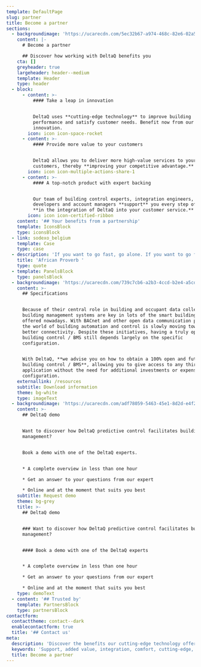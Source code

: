 ```yaml
---
template: DefaultPage
slug: partner
title: Become a partner
sections:
  - backgroundimage: 'https://ucarecdn.com/5ec32b67-a974-468c-82e6-02a588ddce8e/'
    content: |-
      # Become a partner

      ## Discover how working with DeltaQ benefits you
    cta: []
    greyheader: true
    largeheader: header--medium
    template: Header
    type: header
  - block:
      - content: >-
          #### Take a leap in innovation


          DeltaQ uses **cutting-edge technology** to improve building
          performance and satisfy customer needs. Benefit now from our constant
          innovation.
        icon: icon icon-space-rocket
      - content: >-
          #### Provide more value to your customers


          DeltaQ allows you to deliver more high-value services to your
          customers, thereby **improving your competitive advantage.**
        icon: icon icon-multiple-actions-share-1
      - content: >-
          #### A top-notch product with expert backing


          Our team of building control experts, integration engineers,
          developers and account managers **support** you every step of the way
          **in the integration of DeltaQ into your customer service.**
        icon: icon icon-certified-ribbon
    content: '## Your benefits from a partnership'
    template: IconsBlock
    type: iconsBlock
  - link: sodexo_belgium
    template: Case
    type: case
  - description: 'If you want to go fast, go alone. If you want to go far, go **together**'
    title: 'African Proverb '
    type: quote
  - template: PanelsBlock
    type: panelsBlock
  - backgroundimage: 'https://ucarecdn.com/739c7cb6-a2b3-4ccd-b2e4-a5cd69380e86/'
    content: >-
      ## Specifications


      Because of their central role in building and occupant data collection,
      building management systems are key in lots of the smart building services
      offered nowadays. With BACnet and other open data communication protocols,
      the world of building automation and control is slowly moving towards
      better connectivity. Despite these initiatives, having a truly open
      building control / BMS still depends largely on the specific
      configuration.


      With DeltaQ, **we advise you on how to obtain a 100% open and future-proof
      building control / BMS**, allowing you to give access to any third party
      application without the need for additional investments or expensive
      configuration.
    externallink: /resources
    subtitle: Download information
    theme: bg-white
    type: imageText
  - backgroundimage: 'https://ucarecdn.com/adf78059-5463-45e1-8d2d-e4f23bfa3893/'
    content: >-
      ## DeltaQ demo


      Want to discover how DeltaQ predictive control facilitates building
      management?


      Book a demo with one of the DeltaQ experts.


      * A complete overview in less than one hour

      * Get an answer to your questions from our expert

      * Online and at the moment that suits you best
    subtitle: Request demo
    theme: bg-grey
    title: >-
      ## DeltaQ demo


      ### Want to discover how DeltaQ predictive control facilitates building
      management?


      #### Book a demo with one of the DeltaQ experts


      * A complete overview in less than one hour

      * Get an answer to your questions from our expert

      * Online and at the moment that suits you best
    type: demoText
  - content: '## Trusted by'
    template: PartnersBlock
    type: partnersBlock
contactform:
  contacttheme: contact--dark
  enablecontactform: true
  title: '## Contact us'
meta:
  description: 'Discover the benefits our cutting-edge technology offers you. '
  keywords: 'Support, added value, integration, comfort, cutting-edge, '
  title: Become a partner
---
```


